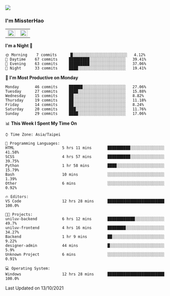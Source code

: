 ![](https://komarev.com/ghpvc/?username=MissterHao&color=ff69b4)

### I'm MissterHao


<!-- Readme stats -->
<!-- https://github.com/anuraghazra/github-readme-stats -->
<table>
<tr>
    <td valign="top" width="50%">
    <img src="https://github-readme-stats.vercel.app/api?username=MissterHao&hide_border=true&show_icons=true&locale=en" align="left" style="width: 100%" />
    </td>
    <td valign="top" width="50%">
    <img src="https://github-readme-stats.vercel.app/api/top-langs?username=MissterHao&hide_border=true&show_icons=true&locale=en&layout=compact" align="left" style="width: 100%" />
    </td>
</tr>
</table>  


<!--START_SECTION:waka-->
**I'm a Night 🦉** 

```text
🌞 Morning    7 commits      █░░░░░░░░░░░░░░░░░░░░░░░░   4.12% 
🌆 Daytime    67 commits     █████████░░░░░░░░░░░░░░░░   39.41% 
🌃 Evening    63 commits     █████████░░░░░░░░░░░░░░░░   37.06% 
🌙 Night      33 commits     ████░░░░░░░░░░░░░░░░░░░░░   19.41%

```
📅 **I'm Most Productive on Monday** 

```text
Monday       46 commits     ██████░░░░░░░░░░░░░░░░░░░   27.06% 
Tuesday      27 commits     ████░░░░░░░░░░░░░░░░░░░░░   15.88% 
Wednesday    15 commits     ██░░░░░░░░░░░░░░░░░░░░░░░   8.82% 
Thursday     19 commits     ██░░░░░░░░░░░░░░░░░░░░░░░   11.18% 
Friday       14 commits     ██░░░░░░░░░░░░░░░░░░░░░░░   8.24% 
Saturday     20 commits     ███░░░░░░░░░░░░░░░░░░░░░░   11.76% 
Sunday       29 commits     ████░░░░░░░░░░░░░░░░░░░░░   17.06%

```


📊 **This Week I Spent My Time On** 

```text
⌚︎ Time Zone: Asia/Taipei

💬 Programming Languages: 
HTML                     5 hrs 11 mins       ██████████░░░░░░░░░░░░░░░   41.58% 
SCSS                     4 hrs 57 mins       ██████████░░░░░░░░░░░░░░░   39.75% 
Python                   1 hr 58 mins        ████░░░░░░░░░░░░░░░░░░░░░   15.79% 
Bash                     10 mins             ░░░░░░░░░░░░░░░░░░░░░░░░░   1.39% 
Other                    6 mins              ░░░░░░░░░░░░░░░░░░░░░░░░░   0.92%

🔥 Editors: 
VS Code                  12 hrs 28 mins      █████████████████████████   100.0%

🐱‍💻 Projects: 
uniluv-backend           6 hrs 12 mins       ████████████░░░░░░░░░░░░░   49.7% 
uniluv-frontend          4 hrs 16 mins       ████████░░░░░░░░░░░░░░░░░   34.27% 
Backend                  1 hr 9 mins         ██░░░░░░░░░░░░░░░░░░░░░░░   9.22% 
designer-admin           44 mins             █░░░░░░░░░░░░░░░░░░░░░░░░   5.9% 
Unknown Project          6 mins              ░░░░░░░░░░░░░░░░░░░░░░░░░   0.91%

💻 Operating System: 
Windows                  12 hrs 28 mins      █████████████████████████   100.0%

```


 Last Updated on 13/10/2021
<!--END_SECTION:waka-->

<!--
**MissterHao/MissterHao** is a ✨ _special_ ✨ repository because its `README.md` (this file) appears on your GitHub profile.

Here are some ideas to get you started:

- 🔭 I’m currently working on ...
- 🌱 I’m currently learning ...
- 👯 I’m looking to collaborate on ...
- 🤔 I’m looking for help with ...
- 💬 Ask me about ...
- 📫 How to reach me: ...
- 😄 Pronouns: ...
- ⚡ Fun fact: ...
-->
